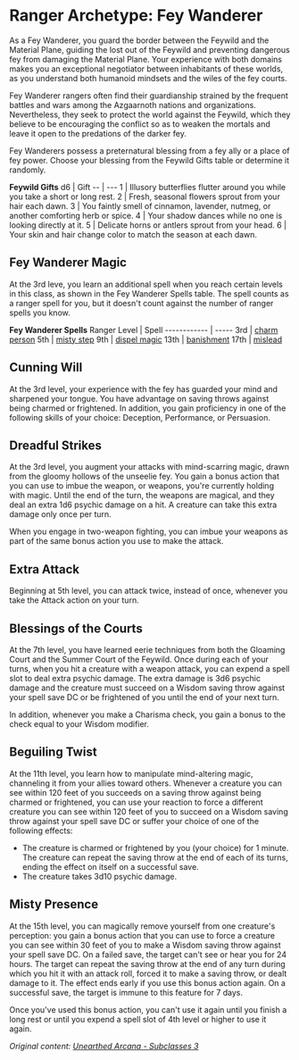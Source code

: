 # Ranger Archetype: Fey Wanderer
As a Fey Wanderer, you guard the border between the Feywild and the Material Plane, guiding the lost out of the Feywild and preventing dangerous fey from damaging the Material Plane. Your experience with both domains makes you an exceptional negotiator between inhabitants of these worlds, as you understand both humanoid mindsets and the wiles of the fey courts.

Fey Wanderer rangers often find their guardianship strained by the frequent battles and wars among the Azgaarnoth nations and organizations. Nevertheless, they seek to protect the world against the Feywild, which they believe to be encouraging the conflict so as to weaken the mortals and leave it open to the predations of the darker fey.

Fey Wanderers possess a preternatural blessing from a fey ally or a place of fey power. Choose your blessing from the Feywild Gifts table or determine it randomly.

**Feywild Gifts**
d6 | Gift
-- | ---
1 | Illusory butterflies flutter around you while you take a short or long rest.
2 | Fresh, seasonal flowers sprout from your hair each dawn.
3 | You faintly smell of cinnamon, lavender, nutmeg, or another comforting herb or spice.
4 | Your shadow dances while no one is looking directly at it.
5 | Delicate horns  or antlers sprout from your head. 
6 | Your skin and hair change color to match the season at each dawn.

## Fey Wanderer Magic
At the 3rd leve, you learn an additional spell when you reach certain levels in this class, as shown in the Fey Wanderer Spells table. The spell counts as a ranger spell for you, but it doesn't count against the number of ranger spells you know.

**Fey Wanderer Spells**
Ranger Level | Spell
------------ | -----
3rd | [charm person]()
5th | [misty step](https://www.dndbeyond.com/spells/misty-step)
9th | [dispel magic]()
13th | [banishment]()
17th | [mislead]()

## Cunning Will
At the 3rd level, your experience with the fey has guarded your mind and sharpened your tongue. You have advantage on saving throws against being charmed or frightened.
In addition, you gain proficiency in one of the following skills of your choice: Deception, Performance, or Persuasion.

## Dreadful Strikes
At the 3rd level, you augment your attacks with mind-scarring magic, drawn from the gloomy hollows of the unseelie fey. You gain a bonus action that you can use to imbue the weapon, or weapons, you're currently holding with magic. Until the end of the turn, the weapons are magical, and they deal an extra 1d6 psychic damage on a hit. A creature can take this extra damage only once per turn.

When you engage in two-weapon fighting, you can imbue your weapons as part of the same bonus action you use to make the attack.

## Extra Attack
Beginning at 5th level, you can attack twice, instead of once, whenever you take the Attack action on your turn.

## Blessings of the Courts
At the 7th level, you have learned eerie techniques from both the Gloaming Court and the Summer Court of the Feywild. Once during each of your turns, when you hit a creature with a weapon attack, you can expend a spell slot to deal extra psychic damage. The extra damage is 3d6 psychic damage and the creature must succeed on a Wisdom saving throw against your spell save DC or be frightened of you until the end of your next turn.

In addition, whenever you make a Charisma check, you gain a bonus to the check equal to your Wisdom modifier.

## Beguiling Twist
At the 11th level, you learn how to manipulate mind-altering magic, channeling it from your allies toward others. Whenever a creature you can see within 120 feet of you succeeds on a saving throw against being charmed or frightened, you can use your reaction to force a different creature you can see within 120 feet of you to succeed on a Wisdom saving throw against your spell save DC or suffer your choice of one of the following effects:
* The creature is charmed or frightened by you (your choice) for 1 minute. The creature can repeat the saving throw at the end of each of its turns, ending the effect on itself on a successful save.
* The creature takes 3d10 psychic damage.

## Misty Presence
At the 15th level, you can magically remove yourself from one creature's perception: you gain a bonus action that you can use to force a creature you can see within 30 feet of you to make a Wisdom saving throw against your spell save DC. On a failed save, the target can't see or hear you for 24 hours. The target can repeat the saving throw at the end of any turn during which you hit it with an attack roll, forced it to make a saving throw, or dealt damage to it. The effect ends early if you use this bonus action again. On a successful save, the target is immune to this feature for 7 days.

Once you've used this bonus action, you can't use it again until you finish a long rest or until you expend a spell slot of 4th level or higher to use it again.

*Original content: [Unearthed Arcana - Subclasses 3](https://dnd.wizards.com/articles/unearthed-arcana/subclasses_part3)*
